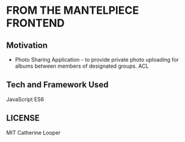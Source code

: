 # FROM THE MANTELPIECE FRONTEND

## Motivation

* Photo Sharing Application - to provide private photo uploading for albums between members of designated groups. ACL

## Tech and Framework Used

JavaScript ES6  

## LICENSE

MIT Catherine Looper